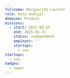 ```yaml
---
fullname: Marguerite Laurent
role: Data analyst
domaine: Produit
missions:
  - start: 2022-04-25
    end: 2025-01-31
    status: independent
    employer: ''
    startups:
      - snu
startups:
  - snu
badges:
  - segur
---
```

